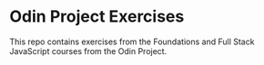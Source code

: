 # Odin Project Exercises

This repo contains exercises from the Foundations and Full Stack JavaScript courses from the Odin Project.